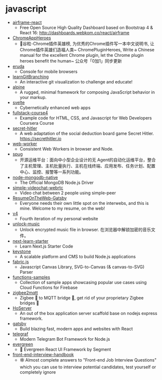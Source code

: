 # javascript
- [airframe-react](https://github.com/0wczar/airframe-react)
  - Free Open Source High Quality Dashboard based on Bootstrap 4 & React 16: http://dashboards.webkom.co/react/airframe
- [ChromeAppHeroes](https://github.com/zhaoolee/ChromeAppHeroes)
  - 🌈谷粒-Chrome插件英雄榜, 为优秀的Chrome插件写一本中文说明书, 让Chrome插件英雄们造福人类~ ChromePluginHeroes, Write a Chinese manual for the excellent Chrome plugin, let the Chrome plugin heroes benefit the human~ 公众号「0加1」同步更新
- [eruda](https://github.com/liriliri/eruda)
  - Console for mobile browsers
- [learnGitBranching](https://github.com/pcottle/learnGitBranching)
  - An interactive git visualization to challenge and educate!
- [alpine](https://github.com/alpinejs/alpine)
  - A rugged, minimal framework for composing JavaScript behavior in your markup.
- [svelte](https://github.com/sveltejs/svelte)
  - Cybernetically enhanced web apps
- [fullstack-course4](https://github.com/jhu-ep-coursera/fullstack-course4)
  - Example code for HTML, CSS, and Javascript for Web Developers Coursera Course
- [secret-hitler](https://github.com/cozuya/secret-hitler)
  - A web adaptation of the social deduction board game Secret Hitler. https://secrethitler.io
- [web-worker](https://github.com/developit/web-worker)
  - Consistent Web Workers in browser and Node.
- [spug](https://github.com/openspug/spug)
  - 开源运维平台：面向中小型企业设计的无 Agent的自动化运维平台，整合了主机管理、主机批量执行、主机在线终端、应用发布、任务计划、配置中心、监控、报警等一系列功能。
- [node-mongodb-native](https://github.com/mongodb/node-mongodb-native)
  - The Official MongoDB Node.js Driver
- [simple-videochat-webrtc](https://github.com/Vinnu1/simple-videochat-webrtc)
  - Video chat between 2 people using simple-peer
- [ResumeOnTheWeb-Gatsby](https://github.com/AmruthPillai/ResumeOnTheWeb-Gatsby)
  - Everyone needs their own little spot on the interwebs, and this is mine. Welcome to my resume, on the web!
- [v4](https://github.com/bchiang7/v4)
  - Fourth iteration of my personal website
- [unlock-music](https://github.com/ix64/unlock-music)
  - Unlock encrypted music file in browser. 在浏览器中解锁加密的音乐文件。
- [next-learn-starter](https://github.com/zeit/next-learn-starter)
  - Learn Next.js Starter Code
- [keystone](https://github.com/keystonejs/keystone)
  - A scalable platform and CMS to build Node.js applications
- [fabric.js](https://github.com/fabricjs/fabric.js)
  - Javascript Canvas Library, SVG-to-Canvas (& canvas-to-SVG) Parser
- [functions-samples](https://github.com/firebase/functions-samples)
  - Collection of sample apps showcasing popular use cases using Cloud Functions for Firebase
- [zigbee2mqtt](https://github.com/Koenkk/zigbee2mqtt)
  - Zigbee 🐝 to MQTT bridge 🌉, get rid of your proprietary Zigbee bridges 🔨
- [HoServer](https://github.com/hello-react/HoServer)
  - An out of the box application server scaffold base on nodejs express framework.
- [gatsby](https://github.com/gatsbyjs/gatsby)
  - Build blazing fast, modern apps and websites with React
- [telegraf](https://github.com/telegraf/telegraf)
  - Modern Telegram Bot Framework for Node.js
- [evergreen](https://github.com/segmentio/evergreen)
  - 🌲 Evergreen React UI Framework by Segment
- [front-end-interview-handbook](https://github.com/yangshun/front-end-interview-handbook)
  - 🕸 Almost complete answers to "Front-end Job Interview Questions" which you can use to interview potential candidates, test yourself or completely ignore
